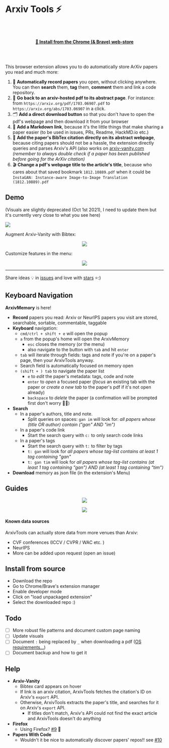 # Arxiv Tools ⚡

<br/><br/>

<p align="center">
    <a href="https://chrome.google.com/webstore/detail/arxivtools/hmebhknlgddhfbbdhgplnillngljgmdi?authuser=1&hl=fr">
        <strong>
            🏪 Install from the Chrome (& Brave) web-store
        </strong>
    </a>
</p>

<br/><br/>

This browser extension allows you to do automatically store ArXiv papers you read and much more:

1. 🏬 **Automatically record papers** you open, without clicking anywhere. You can then **search** them, **tag** them, **comment** them and link a code repository.
2. 📄 **Go back to an arxiv-hosted pdf to its abstract page**. For instance: from `https://arxiv.org/pdf/1703.06907.pdf` to `https://arxiv.org/abs/1703.06907` in a click.
3. 🗂 **Add a direct download button** so that you don't have to open the pdf's webpage and then download it from your browser
4. 🔗 **Add a Markdown link**, because it's the little things that make sharing a paper easier (to be used in issues, PRs, Readme, HackMD.io etc.)
5. 🎫 **Add the paper's BibTex citation directly on its abstract webpage**, because citing papers should not be a hassle, the extension directly queries and parses Arxiv's API (also works on [arxiv-vanity.com](https://arxiv-vanity.com) *(remember to always double check if a paper has been published before going for the ArXiv citation)*
6. 🎬 **Change a pdf's webpage title to the article's title**, because who cares about that saved bookmark `1812.10889.pdf` when it could be `InstaGAN: Instance-aware Image-to-Image Translation (1812.10889).pdf`

## Demo

(Visuals are slightly deprecated (Oct 1st 2021), I need to update them but it's currently very close to what you see here)

![](https://github.com/vict0rsch/ArxivTools/blob/master/imgs/d2.gif?raw=true)

Augment Arxiv-Vanity with Bibtex:

<p align="center">
<img src="https://github.com/vict0rsch/ArxivTools/blob/master/imgs/v.png?raw=true">
</p>

Customize features in the menu:

<p align="center">
<img src="https://github.com/vict0rsch/ArxivTools/blob/master/imgs/m.png?raw=true">
</p>

---

Share ideas 💡 in [issues](https://github.com/vict0rsch/ArxivTools/issues) and love with [stars](https://github.com/vict0rsch/ArxivTools/stargazers) ⭐️:)

## Keyboard Navigation

**ArxivMemory** is here!

* **Record** papers you read: Arxiv or NeurIPS papers you visit are stored, searchable, sortable, commentable, taggable
* **Keyboard** navigation:
  * `cmd/ctrl + shift + e` will open the popup
  * `a` from the popup's home will open the ArxivMemory
    * `esc` closes the memory (or the menu)
    * also navigate to the button with `tab` and hit `enter`
  * `tab` will iterate through fields: tags and note if you're on a paper's page, then your ArxivTools anyway.
  * Search field is automatically focused on memory open
  * `(shift + ) tab` to navigate the paper list
    * `e` to _edit_ the paper's metadata: tags, code and note
    * `enter` to _open_ a focused paper (*focus* an existing tab with the paper or *create a new tab* to the paper's pdf if it's not open already)
    * `backspace` to _delete_ the paper (a confirmation will be prompted first don't worry 👮‍♀️)
* **Search**
  * In a paper's authors, title and note.
    * Split queries on spaces: `gan im` will look for: _all papers whose (title OR author) contain ("gan" AND "im")_
  * In a paper's code link
    * Start the search query with `c:` to only search code links
  * In a paper's tags
    * Start the search query with `t:` to filter by tags
    * `t: gan` will look for _all papers whose tag-list contains at least 1 tag containing "gan"_
    * `t: gan tim` will look for _all papers whose tag-list contains (at least 1 tag containing "gan") AND (at least 1 tag containing "tim")_
* **Download** memory as json file (in the extension's Menu)

## Guides

<p align="center">
<img src="https://github.com/vict0rsch/ArxivTools/blob/master/imgs/guide-arrows.png?raw=true">
</p>

<p align="center">
<img src="https://github.com/vict0rsch/ArxivTools/blob/master/imgs/guide-memory.png?raw=true">
</p>

#### Known data sources

ArxivTools can actually store data from more venues than Arxiv:

* CVF conferences (ICCV / CVPR / WAC etc. )
* NeurIPS
* More can be added upon request (open an issue)

## Install from source

* Download the repo
* Go to Chrome/Brave's extension manager
* Enable developer mode
* Click on "load unpackaged extension"
* Select the downloaded repo :)

## Todo

* [ ] More robust file patterns and document custom page naming
* [ ] Update visuals
* [ ] Document `:` being replaced by `_` when downloading a pdf ([OS requirements...](https://stackoverflow.com/questions/30960190/problematic-characters-for-filename-in-chrome-downloads-download))
* [ ] Document backup and how to get it

## Help

* **Arxiv-Vanity**
  * Bibtex card appears on hover
  * If link is an arxiv citation, ArxivTools fetches the citation's ID on Arxiv's `export` API.
  * Otherwise, ArxivTools extracts the paper's title, and searches for it on Arxiv's `export` API.
    * If titles don't match, Arxiv's API could not find the exact article and ArxivTools doesn't do anything
* **Firefox**
  * Using Firefox? [#9](https://github.com/vict0rsch/ArxivTools/issues/9) 🚁
* **Papers With Code**
  * Wouldn't it be nice to automatically discover papers' repos!! see [#10](https://github.com/vict0rsch/ArxivTools/issues/10)
